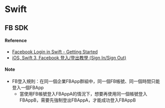 # Swift

## FB SDK

#### Reference
* [Facebook Login in Swift - Getting Started](https://developers.facebook.com/docs/swift/login)
* [iOS, Swift 3, Facebook 登入/登出教學 (Sign In/Sign Out)](https://medium.com/@jerrywang0420/ios-swift-3-facebook-%E7%99%BB%E5%85%A5-%E7%99%BB%E5%87%BA%E6%95%99%E5%AD%B8-sign-in-sign-out-9bb996157355)

#### Note
* FB登入規則：在同一個企業FBApp群組中，同一個FB帳號、同一個時間只能登入一個FBApp
	* 當使用FB帳號登入FBAppA的情況下，想要再使用同一個帳號登入FBAppB，需要先強制登出FBAppA，才能成功登入FBAppB